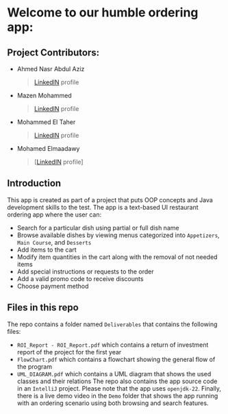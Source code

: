 # Welcome to our humble ordering app:
## Project Contributors:

* Ahmed Nasr Abdul Aziz
  >[LinkedIN](https://www.linkedin.com/in/ahmed-nasr-122462109/) profile
* Mazen Mohammed
  >[LinkedIN]() profile
* Mohammed El Taher
  >[LinkedIN]() profile
* Mohamed Elmaadawy
  >[[LinkedIN](https://www.linkedin.com/in/mohamedelmaadawy1/) profile]
## Introduction
This app is created as part of a project that puts OOP concepts and Java development skills to the test. The app is a text-based UI restaurant ordering app where the user can:
* Search for a particular dish using partial or full dish name
* Browse available dishes by viewing menus categorized into `Appetizers`, `Main Course`, and `Desserts`
* Add items to the cart
* Modify item quantities in the cart along with the removal of not needed items
* Add special instructions or requests to the order
* Add a valid promo code to receive discounts
* Choose payment method
## Files in this repo
The repo contains a folder named `Deliverables` that contains the following files:
* `ROI_Report - ROI_Report.pdf` which contains a return of investment report of the project for the first year
* `FlowChart.pdf` which contains a flowchart showing the general flow of the program
* `UML_DIAGRAM.pdf` which contains a UML diagram that shows the used classes and their relations
The repo also contains the app source code in an `IntelliJ` project.
Please note that the app uses `openjdk-22`.
Finally, there is a live demo video in the `Demo` folder that shows the app running with an ordering scenario using both browsing and search features.

